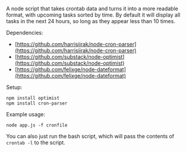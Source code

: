 A node script that takes crontab data and turns it into a more readable format, with upcoming tasks sorted by time.
By default it will display all tasks in the next 24 hours, so long as they appear less than 10 times. 

Dependencies:

- [https://github.com/harrisiirak/node-cron-parser](https://github.com/harrisiirak/node-cron-parser)
- [https://github.com/substack/node-optimist](https://github.com/substack/node-optimist)
- [https://github.com/felixge/node-dateformat](https://github.com/felixge/node-dateformat)

Setup:

	npm install optimist
	npm install cron-parser

Example usage:

	node app.js -f cronfile 
	
You can also just run the bash script, which will pass the contents of `crontab -l` to the script.
